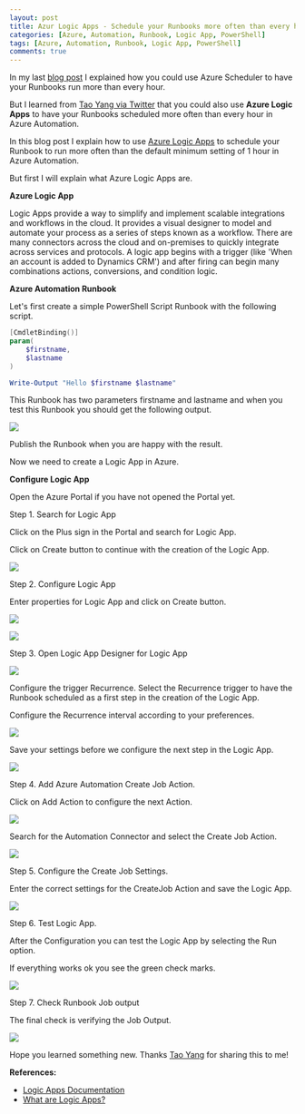 ```yaml
---
layout: post
title: Azur Logic Apps - Schedule your Runbooks more often than every hour
categories: [Azure, Automation, Runbook, Logic App, PowerShell]
tags: [Azure, Automation, Runbook, Logic App, PowerShell]
comments: true
---
```

In my last <a href="https://blogs.technet.microsoft.com/stefan_stranger/2017/06/21/azure-scheduler-schedule-your-runbooks-more-often-than-every-hour/" target="_blank">blog post</a> I explained how you could use Azure Scheduler to have your Runbooks run more than every hour.

But I learned from <a href="https://twitter.com/MrTaoYang/status/877825560071634944" target="_blank">Tao Yang via Twitter</a> that you could also use **Azure Logic Apps** to have your Runbooks scheduled more often than every hour in Azure Automation.

In this blog post I explain how to use <a href="https://azure.microsoft.com/en-us/services/logic-apps/" target="_blank">Azure Logic Apps</a> to schedule your Runbook to run more often than the default minimum setting of 1 hour in Azure Automation.

But first I will explain what Azure Logic Apps are.

**Azure Logic App**

Logic Apps provide a way to simplify and implement scalable integrations and workflows in the cloud. It provides a visual designer to model and automate your process as a series of steps known as a workflow. There are many connectors across the cloud and on-premises to quickly integrate across services and protocols. A logic app begins with a trigger (like 'When an account is added to Dynamics CRM') and after firing can begin many combinations actions, conversions, and condition logic.

**Azure Automation Runbook**

Let's first create a simple PowerShell Script Runbook with the following script.
```powershell
[CmdletBinding()]
param(
    $firstname,
    $lastname
)

Write-Output "Hello $firstname $lastname"
```

This Runbook has two parameters firstname and lastname and when you test this Runbook you should get the following output.

![](Output.png)

Publish the Runbook when you are happy with the result.

Now we need to create a Logic App in Azure.

**Configure Logic App**

Open the Azure Portal if you have not opened the Portal yet.

Step 1. Search for Logic App

Click on the Plus sign in the Portal and search for Logic App.

Click on Create button to continue with the creation of the Logic App.

![](step1b.png)

Step 2. Configure Logic App

Enter properties for Logic App and click on Create button.

![](step2.png)

![](step1.png)

Step 3. Open Logic App Designer for Logic App

![](step3.png)

Configure the trigger Recurrence. Select the Recurrence trigger to have the Runbook scheduled as a first step in the creation of the Logic App.

Configure the Recurrence interval according to your preferences.

![](recurrence.png)

Save your settings before we configure the next step in the Logic App.

![](recurrencesettings.png)

Step 4. Add Azure Automation Create Job Action.

Click on Add Action to configure the next Action.

![](Action.png)

Search for the Automation Connector and select the Create Job Action.

![](AutomationAction.png)

Step 5. Configure the Create Job Settings.

Enter the correct settings for the CreateJob Action and save the Logic App.

![](Step5.png)

Step 6. Test Logic App.

After the Configuration you can test the Logic App by selecting the Run option.

If everything works ok you see the green check marks.

![](Success.png)

Step 7. Check Runbook Job output

The final check is verifying the Job Output.

![](Runbook.png)

Hope you learned something new. Thanks <a href="https://twitter.com/MrTaoYang" target="_blank">Tao Yang</a> for sharing this to me!



**References:**

- <a href="https://docs.microsoft.com/en-us/azure/logic-apps/" target="_blank">Logic Apps Documentation</a>
- <a href="https://docs.microsoft.com/en-us/azure/logic-apps/logic-apps-what-are-logic-apps" target="_blank">What are Logic Apps?</a>